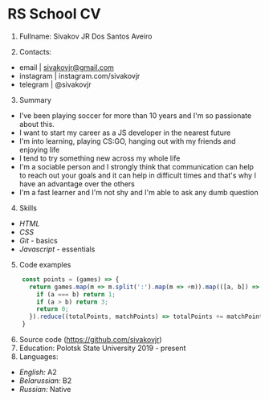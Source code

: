 # RS School CV
1. Fullname:  Sivakov JR Dos Santos Aveiro 

2. Contacts:
* email | sivakovjr@gmail.com
* instagram | instagram.com/sivakovjr
* telegram | @sivakovjr
3. Summary
* I've been playing soccer for more than 10 years and I'm so passionate about this.
* I want to start my career as a JS developer in the nearest future
* I'm into learning, playing CS:GO, hanging out with my friends and enjoying life
* I tend to try something new across my whole life
* I'm a sociable person and I strongly think that communication can help to reach out your goals and it can help in difficult times and that's why I have an advantage over the others
* I'm a fast learner and I'm not shy and I'm able to ask any dumb question
4. Skills
* *HTML*
* *CSS*
* *Git* - basics
* *Javascript* - essentials
5. Code examples  
```javascript
    const points = (games) => {
      return games.map(m => m.split(':').map(m => +m)).map(([a, b]) => {
        if (a === b) return 1;
        if (a > b) return 3;
        return 0;
      }).reduce((totalPoints, matchPoints) => totalPoints += matchPoints, 0)
    }
```
6. Source code (https://github.com/sivakovjr)
7. Education: Polotsk State University 2019 - present
8. Languages:
* *English:* A2
* *Belarussian:* B2
* *Russian:* Native